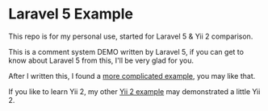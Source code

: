 Laravel 5 Example
================================

This repo is for my personal use, started for Laravel 5 & Yii 2 comparison.

This is a comment system DEMO written by Laravel 5, if you can get to know about Laravel 5 from this, I'll be very glad for you.

After I written this, I found a [more complicated example](https://github.com/bestmomo/laravel5-example), you may like that.

If you like to learn Yii 2, my other [Yii 2 example](https://github.com/AaronJan/yii2-example) may demonstrated a little Yii 2.